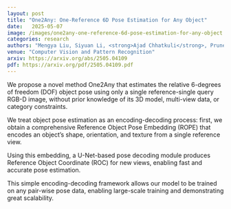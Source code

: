 ```yaml
---
layout: post
title: "One2Any: One-Reference 6D Pose Estimation for Any Object"
date:   2025-05-07
image: /images/one2any-one-reference-6d-pose-estimation-for-any-object.png
categories: research
authors: "Mengya Liu, Siyuan Li, <strong>Ajad Chhatkuli</strong>, Prune Truong, L. V. Gool, F. Tombari"
venue: "Computer Vision and Pattern Recognition"
arxiv: https://arxiv.org/abs/2505.04109
pdf: https://arxiv.org/pdf/2505.04109.pdf
---
```


We propose a novel method One2Any that estimates the relative 6-degrees of freedom
(DOF) object pose using only a single reference-single query RGB-D image, without prior knowledge of
its 3D model, multi-view data, or category constraints.

We treat object pose estimation as an encoding-decoding process: first, we obtain a comprehensive
Reference Object Pose Embedding (ROPE) that encodes an object’s shape, orientation, and texture from
a single reference view.

Using this embedding, a U-Net-based pose decoding module produces Reference Object Coordinate (ROC)
for new views, enabling fast and accurate pose estimation.

This simple encoding-decoding framework allows our model to be trained on any pair-wise pose data,
enabling large-scale training and demonstrating great scalability.
